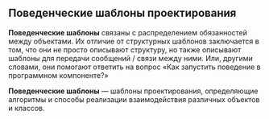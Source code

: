 ## Поведенческие шаблоны проектирования

**Поведенческие шаблоны** связаны с распределением обязанностей между объектами. Их отличие от структурных 
шаблонов заключается в том, что они не просто описывают структуру, но также описывают шаблоны для передачи 
сообщений / связи между ними. Или, другими словами, они помогают ответить на вопрос «Как запустить поведение 
в программном компоненте?»

**Поведенческие шаблоны** — шаблоны проектирования, определяющие алгоритмы и способы реализации взаимодействия
различных объектов и классов.